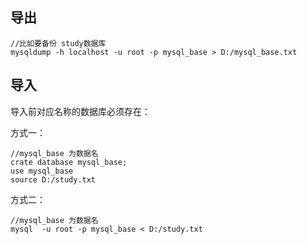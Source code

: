 ## 导出

    //比如要备份 study数据库
    mysqldump -h localhost -u root -p mysql_base > D:/mysql_base.txt
    
## 导入

导入前对应名称的数据库必须存在：

方式一：

    //mysql_base 为数据名
    crate database mysql_base;
    use mysql_base
    source D:/study.txt

方式二：

    //mysql_base 为数据名
    mysql  -u root -p mysql_base < D:/study.txt